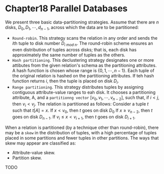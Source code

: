 # Chapter18 Parallel Databases



We present three basic data-partitioning strategies. Assume that there are $n$ disks, $D_0, D_1, \cdots, d_{n-1}$, across which the data are to be partitioned:

- `Round-robin`. This strategy scans the relation in any order and sends the $i$th tuple to disk number $D_{i\ mod\ n}$. The round-robin scheme ensures an even distribution of tuples across disks; that is, each disk has approximately the same number of tuples as the others.
- `Hash partitioning`. This declustering strategy designates one or more attibutes from the given relation's schema as the partitioning attributes. A hash function is chosen whose range is $\{0, 1, \cdots, n - 1\}$. Each tuple of the original relation is hashed on the partitioning attributes. If teh hash function returns $i$, then the tuple is placed on disk $D_i$.
- `Range partitioning`. This strategy distributes tuples by assigning contiguous attribute-value ranges to eah disk. It chooses a partitioning attribute, A, and a `partitionng vector` $[v_0, v_1, \cdots, v_{n-2}]$, such that, if $i < j$, then $v_i < v_j$. The relation is partitioned as follows: Consider a tuple $t$ such that $t[A] = x$. If $x < v_0$, then $t$ goes on disk $D_0$ If $x \geq v_{n-2}$, then $t$ goes on disk $D_{n-1}$. If $v_i \leq x < v_{i+1}$, then $t$ goes on disk $D_{i + 1}$.

When a relation is partitioned (by a technique other than round-robin), there may be a `skew` in the distribution of tuples, with a high percentage of tuples placed in some partitions and fewer tuples in other partitions. The ways that skew may appear are classified as:

- Attribute-value skew.
- Partition skew.

TODO
